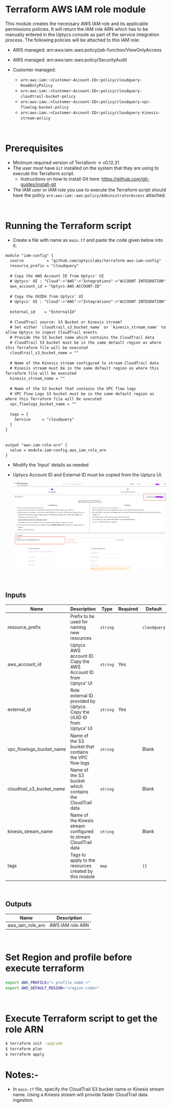 # Terraform AWS IAM role module

This module creates the necessary AWS IAM role and its applicable permissions policies. It will return the IAM role ARN which has to be manually entered in the Uptycs console as part of the service integration process.
The following policies will be attached to this IAM role:

- AWS managed: arn:aws:iam::aws:policy/job-function/ViewOnlyAccess
- AWS managed: arn:aws:iam::aws:policy/SecurityAudit
- Customer managed:

  - `arn:aws:iam::<Customer-Account-ID>:policy/cloudquery-ReadOnlyPolicy`
  - `arn:aws:iam::<Customer-Account-ID>:policy/cloudquery-cloudtrail-bucket-policy`
  - `arn:aws:iam::<Customer-Account-ID>:policy/cloudquery-vpc-flowlog-bucket-policy`
  - `arn:aws:iam::<Customer-Account-ID>:policy/cloudquery-kinesis-stream-policy`

&nbsp;
# Prerequisites

- Minimum required version of Terraform -> v0.12.31
- The user must have `Git` installed on the system that they are using to execute the Terraform script.
  - Instructions on how to install Git here: https://github.com/git-guides/install-git
- The IAM user or IAM role you use to execute the Terraform script should have the policy  `arn:aws:iam::aws:policy/AdministratorAccess` attached.


&nbsp;
# Running the Terraform script

- Create a file with name as `main.tf` and paste the code given below into it.

```
module "iam-config" {
  source          = "github.com/uptycslabs/terraform-aws-iam-config"
  resource_prefix = "cloudquery"

  # Copy the AWS Account ID from Uptycs' UI
  # Uptycs' UI : "Cloud"->"AWS"->"Integrations"->"ACCOUNT INTEGRATION"
  aws_account_id = "Uptycs-AWS-ACCOUNT-ID"

  # Copy the UUID4 from Uptycs' UI
  # Uptycs' UI : "Cloud"->"AWS"->"Integrations"->"ACCOUNT INTEGRATION"
  
  external_id    = "ExternalId"

  # CloudTrail source: S3 Bucket or Kinesis stream?
  # Set either `cloudtrail_s3_bucket_name` or `kinesis_stream_name` to allow Uptycs to ingest CloudTrail events
  # Provide the S3 bucket name which contains the CloudTrail data
  # CloudTrail S3 bucket must be in the same default region as where this Terraform file will be executed
  cloudtrail_s3_bucket_name = ""

  # Name of the Kinesis stream configured to stream CloudTrail data
  # Kinesis stream must be in the same default region as where this Terraform file will be executed
  kinesis_stream_name = ""

  # Name of the S3 bucket that contains the VPC flow logs
  # VPC Flow Logs S3 bucket must be in the same default region as where this Terraform file will be executed
  vpc_flowlogs_bucket_name = ""

  tags = {
    Service     = "cloudquery"
  }
}


output "aws-iam-role-arn" {
  value = module.iam-config.aws_iam_role_arn
}
```
- Modify the ‘Input’ details as needed
- Uptycs Account ID and External ID must be copied from the Uptycs UI.
&nbsp;

  ![](assets/uptycs-web.png)

&nbsp;
## Inputs

| Name                      | Description                                                           | Type     | Required | Default      |
| --------------------------- | ----------------------------------------------------------------------- | ---------- | ---------- | -------------- |
| resource_prefix           | Prefix to be used for naming new resources                            | `string` |          | `cloudquery` |
| aws_account_id            | Uptycs AWS account ID. Copy the AWS Account ID from Uptycs' UI        | `string` | Yes      |              |
| external_id               | Role external ID provided by Uptycs. Copy the UUID ID from Uptycs' UI | `string` | Yes      |              |
| vpc_flowlogs_bucket_name  | Name of the S3 bucket that contains the VPC flow logs                 | `string` |          | Blank        |
| cloudtrail_s3_bucket_name | Name of the S3 bucket which contains the CloudTrail data              | `string` |          | Blank        |
| kinesis_stream_name       | Name of the Kinesis stream configured to stream CloudTrail data       | `string` |          | Blank        |
| tags                      | Tags to apply to the resources created by this module                 | `map`    |          | `{}`         |

&nbsp;
## Outputs

| Name             | Description      |
| ------------------ | ------------------ |
| aws_iam_role_arn | AWS IAM role ARN |

&nbsp;
# Set Region  and profile before execute terraform

```sh
export AWS_PROFILE="< profile name >"
export AWS_DEFAULT_REGION="<region-code>"
```
&nbsp;
# Execute Terraform script to get the role ARN

```sh
$ terraform init -upgrade
$ terraform plan
$ terraform apply
```

# Notes:-
- In `main.tf` file, specify the CloudTrail S3 bucket name or Kinesis stream name. Using a Kinesis stream will provide faster CloudTrail data ingestion.
